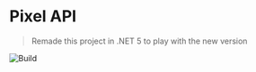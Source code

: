 # Pixel API

> Remade this project in .NET 5 to play with the new version

![Build](https://github.com/devruto/pixelapi/workflows/.NET%20Core/badge.svg)